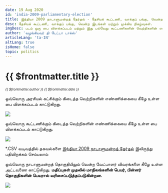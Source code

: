 ```yaml
---
date: 19 Aug 2020
id: 'india-2009-parliamentary-election'
title: இந்தியா 2009 நாடாளுமன்றத் தேர்தல் - தேசியக் கூட்டணி, வாக்குப் பங்கு, வென்ற இடங்கள் மற்றும் முக்கிய நிகழ்வுகள்.
desc: தேசியக் கூட்டணி, வாக்குப் பங்கு, வென்ற இடங்கள் மற்றும் முக்கிய நிகழ்வுகள்.
imgDesc: படம் ஒரு பை விளக்கப்படம் மற்றும் இது பல்வேறு கூட்டணிகளின் வெற்றிகளின் எண்ணிக்கையைக் காட்டுகிறது.
author: 'வழங்கியவர் தி டேட்டா டாக்ஸ்'
articleLang: 'ta-IN'
altLang: true
isHome: false
topic: politics
---
```


# {{ $frontmatter.title }}
<i style="font-size: 0.75em;"> {{ $frontmatter.author }} {{ $frontmatter.date }} </i>

ஒவ்வொரு அரசியல் கட்சிக்கும் கிடைத்த வெற்றிகளின் எண்ணிக்கையை கீழே உள்ள பை விளக்கப்படம் காட்டுகிறது.  

![](/img/politics/india-2009-parliamentary-election/india-2009-election-1.png)

ஒவ்வொரு கூட்டணிக்கும் கிடைத்த வெற்றிகளின் எண்ணிக்கையை கீழே உள்ள பை விளக்கப்படம் காட்டுகிறது.  

![](/img/politics/india-2009-parliamentary-election/india-2009-election-2.png)

\*.CSV வடிவத்தில் தகவல்களை [இந்தியா 2009 நாடாளுமன்றத் தேர்தல்](http://thedatatalks.in/datas/politics/india-2009-parliamentary-election.csv) இலிருந்து பதிவிறக்கம் செய்யலாம்

ஒவ்வொரு நாடாளுமன்றத் தொகுதியிலும் வென்ற வேட்பாளர் விவரங்களை கீழே உள்ள அட்டவணை காட்டுகிறது.
**மதிப்புகள் முதலில் மாநிலங்களின் பெயர், பின்னர் தொகுதிகளின் பெயரால் வரிசைப்படுத்தப்படுகின்றன.**

![](/img/politics/india-2009-parliamentary-election/india-2009-election-3.png)


<style>

</style>